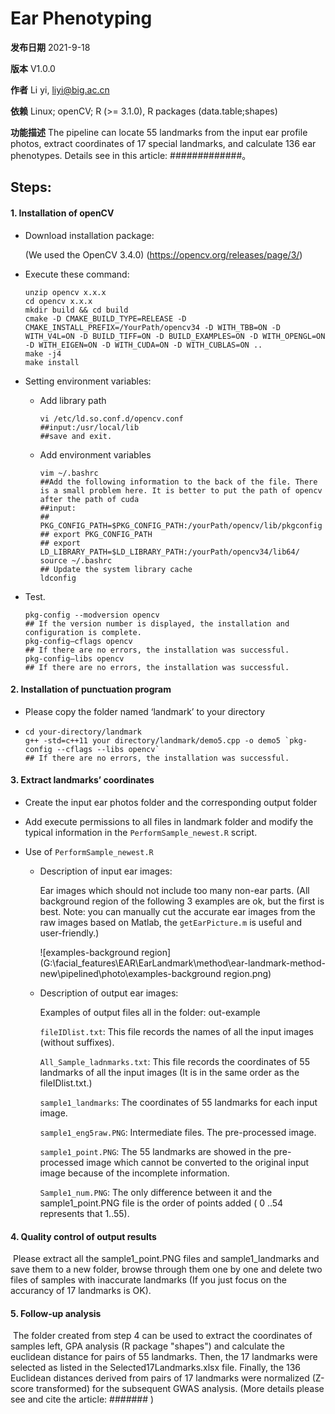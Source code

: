 # Ear Phenotyping

**发布日期** 2021-9-18

**版本** V1.0.0

**作者** Li yi, liyi@big.ac.cn

**依赖** Linux; openCV; R (>= 3.1.0), R packages (data.table;shapes)

**功能描述** The pipeline can locate 55 landmarks from the input ear profile photos, extract coordinates of 17 special landmarks, and calculate 136 ear phenotypes. Details see in this article: #############。



## Steps:

#### 1. Installation of openCV

+ Download installation package:

  (We used the OpenCV 3.4.0) (https://opencv.org/releases/page/3/)

+ Execute these command:

  ```shell
  unzip opencv x.x.x
  cd opencv x.x.x
  mkdir build && cd build
  cmake -D CMAKE_BUILD_TYPE=RELEASE -D CMAKE_INSTALL_PREFIX=/YourPath/opencv34 -D WITH_TBB=ON -D WITH_V4L=ON -D BUILD_TIFF=ON -D BUILD_EXAMPLES=ON -D WITH_OPENGL=ON -D WITH_EIGEN=ON -D WITH_CUDA=ON -D WITH_CUBLAS=ON ..
  make -j4
  make install
  ```

- Setting environment variables:

  - Add library path

    ```shell
    vi /etc/ld.so.conf.d/opencv.conf
    ##input:/usr/local/lib
    ##save and exit.
    ```

  - Add environment variables

    ```shell
    vim ~/.bashrc
    ##Add the following information to the back of the file. There is a small problem here. It is better to put the path of opencv after the path of cuda
    ##input:
    ## PKG_CONFIG_PATH=$PKG_CONFIG_PATH:/yourPath/opencv/lib/pkgconfig
    ## export PKG_CONFIG_PATH
    ## export LD_LIBRARY_PATH=$LD_LIBRARY_PATH:/yourPath/opencv34/lib64/
    source ~/.bashrc
    ## Update the system library cache
    ldconfig
    ```

- Test.

  ```shell
  pkg-config --modversion opencv 
  ## If the version number is displayed, the installation and configuration is complete.
  pkg-config—cflags opencv
  ## If there are no errors, the installation was successful.
  pkg-config—libs opencv
  ## If there are no errors, the installation was successful.
  ```



#### 2. Installation of punctuation program

+ Please copy the folder named ‘landmark’ to your directory

+ ```shell
  cd your-directory/landmark
  g++ -std=c++11 your directory/landmark/demo5.cpp -o demo5 `pkg-config --cflags --libs opencv`
  ## If there are no errors, the installation was successful.
  ```



#### 3. Extract landmarks’ coordinates

+ Create the input ear photos folder and the corresponding output folder

+ Add execute permissions to all files in landmark folder and modify the typical information in the `PerformSample_newest.R` script.

+ Use of `PerformSample_newest.R`

  - Description of input ear images:

    Ear images which should not include too many non-ear parts. (All background region of the following 3 examples are ok, but the first is best. Note: you can manually cut the accurate ear images from the raw images based on Matlab, the `getEarPicture.m` is useful and user-friendly.)

    ![examples-background region](G:\facial_features\EAR\EarLandmark\method\ear-landmark-method-new\pipelined\photo\examples-background region.png)

  - Description of output ear images:

    Examples of output files all in the folder: out-example

    `fileIDlist.txt`: This file records the names of all the input images (without suffixes).

    `All_Sample_ladnmarks.txt`: This file records the coordinates of 55 landmarks of all the input images (It is in the same order as the fileIDlist.txt.)

    `sample1_landmarks`: The coordinates of 55 landmarks for each input image.

    `sample1_eng5raw.PNG`: Intermediate files. The pre-processed image.

    `sample1_point.PNG`: The 55 landmarks are showed in the pre-processed image which cannot be converted to the original input image because of the incomplete information.

    `Sample1_num.PNG`: The only difference between it and the sample1_point.PNG file is the order of points added ( 0 ..54 represents that 1..55). 

  

#### 4. Quality control of output results

​    Please extract all the sample1_point.PNG files and sample1_landmarks and save them to a new folder, browse through them one by one and delete two files of samples with inaccurate landmarks (If you just focus on the accurancy of 17 landmarks is OK).



#### 5. Follow-up analysis

​    The folder created from step 4 can be used to extract the coordinates of samples left, GPA analysis (R package "shapes") and calculate the euclidean distance for pairs of 55 landmarks. Then, the 17 landmarks were selected as listed in the Selected17Landmarks.xlsx file. Finally, the 136 Euclidean distances derived from pairs of 17 landmarks were normalized (Z-score transformed) for the subsequent GWAS analysis. (More details please see and cite the article: ####### )
